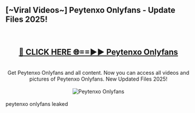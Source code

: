 <h2>[~Viral Videos~] Peytenxo Onlyfans - Update Files 2025!</h2>
<br>
<div align="center">
<h2><a href="https://betterlinks.top/A2PfLJ" rel="nofollow">🔴 CLICK HERE 🌐==►► Peytenxo Onlyfans</a></h2>
<br>
Get Peytenxo Onlyfans and all content. Now you can access all videos and pictures of Peytenxo Onlyfans. New Updated Files 2025!
<br>
<br>
<a href="https://betterlinks.top/A2PfLJ" rel="nofollow" data-target="animated-image.originalLink"><img src="https://i.ibb.co.com/WyWwxjT/player-gif2.gif" alt="Peytenxo Onlyfans" style="max-width: 100%; display: inline-block;" data-target="animated-image.originalImage"></a>
</div>
<br>
peytenxo onlyfans leaked